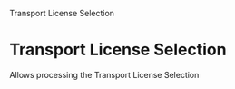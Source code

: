 
Transport License Selection
# Transport License Selection


Allows processing the Transport License Selection
